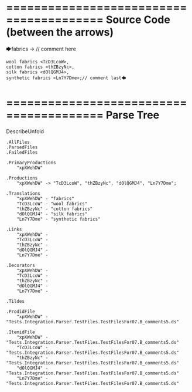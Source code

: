 ========================================
Source Code (between the arrows)
========================================

🡆fabrics <xpXWehDW> -> // comment here

    wool fabrics <TcD3LcoW>,
    cotton fabrics <thZBzyNc>,
    silk fabrics <dOlQGMJ4>,
    synthetic fabrics <Ln7Y7Dme>;// comment last🡄

========================================
Parse Tree
========================================
DescribeUnfold

    .AllFiles
    .ParsedFiles
    .FailedFiles

    .PrimaryProductions
        "xpXWehDW" 

    .Productions
        "xpXWehDW" -> "TcD3LcoW", "thZBzyNc", "dOlQGMJ4", "Ln7Y7Dme";

    .Translations
        "xpXWehDW" - "fabrics"
        "TcD3LcoW" - "wool fabrics"
        "thZBzyNc" - "cotton fabrics"
        "dOlQGMJ4" - "silk fabrics"
        "Ln7Y7Dme" - "synthetic fabrics"

    .Links
        "xpXWehDW" - 
        "TcD3LcoW" - 
        "thZBzyNc" - 
        "dOlQGMJ4" - 
        "Ln7Y7Dme" - 

    .Decorators
        "xpXWehDW" - 
        "TcD3LcoW" - 
        "thZBzyNc" - 
        "dOlQGMJ4" - 
        "Ln7Y7Dme" - 

    .Tildes

    .ProdidFile
        "xpXWehDW" - "Tests.Integration.Parser.TestFiles.TestFilesFor07.B_comments5.ds"

    .ItemidFile
        "xpXWehDW" - "Tests.Integration.Parser.TestFiles.TestFilesFor07.B_comments5.ds"
        "TcD3LcoW" - "Tests.Integration.Parser.TestFiles.TestFilesFor07.B_comments5.ds"
        "thZBzyNc" - "Tests.Integration.Parser.TestFiles.TestFilesFor07.B_comments5.ds"
        "dOlQGMJ4" - "Tests.Integration.Parser.TestFiles.TestFilesFor07.B_comments5.ds"
        "Ln7Y7Dme" - "Tests.Integration.Parser.TestFiles.TestFilesFor07.B_comments5.ds"

